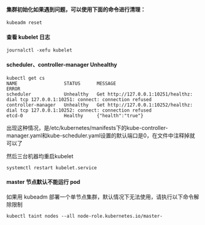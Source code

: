 #### 集群初始化如果遇到问题，可以使用下面的命令进行清理：
```
kubeadm reset
```

#### 查看 kubelet 日志
```
journalctl -xefu kubelet
```

#### scheduler、controller-manager  Unhealthy
```
kubectl get cs
NAME                 STATUS      MESSAGE                                                                                     ERROR
scheduler            Unhealthy   Get http://127.0.0.1:10251/healthz: dial tcp 127.0.0.1:10251: connect: connection refused
controller-manager   Unhealthy   Get http://127.0.0.1:10252/healthz: dial tcp 127.0.0.1:10252: connect: connection refused
etcd-0               Healthy     {"health":"true"}
```
出现这种情况，是/etc/kubernetes/manifests下的kube-controller-manager.yaml和kube-scheduler.yaml设置的默认端口是0，在文件中注释掉就可以了

然后三台机器均重启kubelet
```
systemctl restart kubelet.service
```

#### master 节点默认不能运行 pod
如果用 kubeadm 部署一个单节点集群，默认情况下无法使用，请执行以下命令解除限制
```
kubectl taint nodes --all node-role.kubernetes.io/master-
```